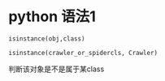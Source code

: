 # python 语法1

`isinstance(obj,class)`

`isinstance(crawler_or_spidercls, Crawler)`

判断该对象是不是属于某class

